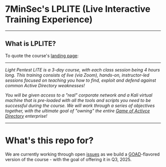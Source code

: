 # 7MinSec's LPLITE (Live Interactive Training Experience) 

---

## What is LPLITE?
To quote the course's [landing page](https://7minsec.com/services/training/#720ef3d3901ebbd19):

---

*Light Pentest LITE is a 3-day course, with each class session being 4 hours long.  This training consists of live (via Zoom), hands-on, instructor-led sessions focused on teaching you how to find, exploit and defend against common Active Directory weaknesses!*

*You will be given access to a "real" corporate network and a Kali virtual machine that is pre-loaded with all the tools and scripts you need to be successful during the course.  We will work through a series of objectives together, with the ultimate goal of "owning" the entire [Game of Activce Directory](https://github.com/Orange-Cyberdefense/GOAD) enterprise!*

---

# What's this repo for?
We are currently working through open [issues](https://github.com/7MinSec/LPLITE/issues) as we build a [GOAD](https://github.com/Orange-Cyberdefense/GOAD)-flavored version of the course - with the goal of offering it in Q3, 2025.
